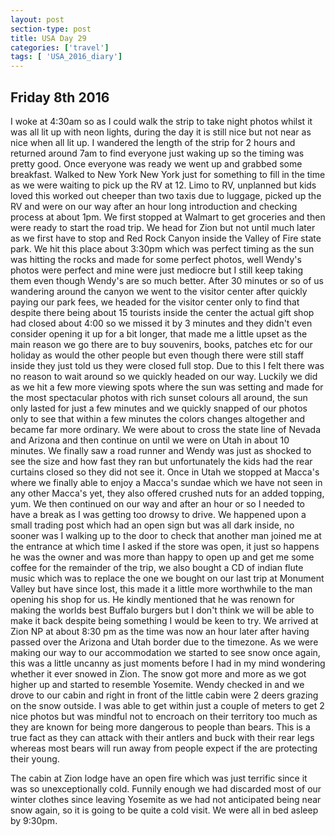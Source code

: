 ```yaml
---
layout: post
section-type: post
title: USA Day 29
categories: ['travel']
tags: [ 'USA_2016_diary']
---
```

## Friday 8th 2016  

I woke at 4:30am so as I could walk the strip to take night photos whilst it was all lit up with neon lights, during the day it is still nice but not near as nice when all lit up. I wandered the length of the strip for 2 hours and returned around 7am to find everyone just waking up so the timing was pretty good. Once everyone was ready we went up and grabbed some breakfast. Walked to New York New York just for something to fill in the time as we were waiting to pick up the RV at 12. Limo to RV, unplanned but kids loved this worked out cheeper than two taxis due to luggage, picked up the RV and were on our way after an hour long introduction and checking process at about 1pm. We first stopped at Walmart to get groceries and then were ready to start the road trip. We head for Zion but not until much later as we first have to stop and Red Rock Canyon inside the Valley of Fire state park. We hit this place about 3:30pm which was perfect timing as the sun was hitting the rocks and made for some perfect photos, well Wendy's photos were perfect and mine were just mediocre but I still keep taking them even though Wendy's are so much better. After 30 minutes or so of us wandering around the canyon we went to the visitor center after quickly paying our park fees, we headed for the visitor center only to find that despite there being about 15 tourists inside the center the actual gift shop had closed about 4:00 so we missed it by 3 minutes and they didn't even consider opening it up for a bit longer, that made me a little upset as the main reason we go there are to buy souvenirs, books, patches etc for our holiday as would the other people but even though there were still staff inside they just told us they were closed full stop. Due to this I felt there was no reason to wait around so we quickly headed on our way. Luckily we did as we hit a few more viewing spots where the sun was setting and made for the most spectacular photos with rich sunset colours all around, the sun only lasted for just a few minutes and we quickly snapped of our photos only to see that within a few minutes the colors changes altogether and became far more ordinary. We were about to cross the state line of Nevada and Arizona and then continue on until we were on Utah in about 10 minutes. We finally saw a road runner and Wendy was just as shocked to see the size and how fast they ran but unfortunately the kids had the rear curtains closed so they did not see it. Once in Utah we stopped at Macca's where we finally able to enjoy a Macca's sundae which we have not seen in any other Macca's yet, they also offered crushed nuts for an added topping, yum. We then continued on our way and after an hour or so I needed to have a break as I was getting too drowsy to drive. We happened upon a small trading post which had an open sign but was all dark inside, no sooner was I walking up to the door to check that another man joined me at the entrance at which time I asked if the store was open, it just so happens he was the owner and was more than happy to open up and get me some coffee for the remainder of the trip, we also bought a CD of indian flute music which was to replace the one we bought on our last trip at Monument Valley but have since lost, this made it a little more worthwhile to the man opening his shop for us. He kindly mentioned that he was renown for making the worlds best Buffalo burgers but I don't think we will be able to make it back despite being something I would be keen to try. We arrived at Zion NP at about 8:30 pm as the time was now an hour later after having passed over the Arizona and Utah border due to the timezone. As we were making our way to our accommodation we started to see snow once again, this was a little uncanny as just moments before I had in my mind wondering whether it ever snowed in Zion. The snow got more and more as we got higher up and started to resemble Yosemite. Wendy checked in and we drove to our cabin and right in front of the little cabin were 2 deers grazing on the snow outside. I was able to get within just a couple of meters to get 2 nice photos but was mindful not to encroach on their territory too much as they are known for being more dangerous to people than bears. This is a true fact as they can attack with their antlers and buck with their rear legs whereas most bears will run away from people expect if the are protecting their young.

The cabin at Zion lodge have an open fire which was just terrific since it was so unexceptionally cold. Funnily enough we had discarded most of our winter clothes since leaving Yosemite as we had not anticipated being near snow again, so it is going to be quite a cold visit. We were all in bed asleep by 9:30pm.
